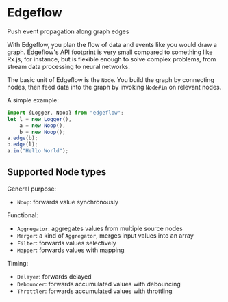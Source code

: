 Edgeflow
========

Push event propagation along graph edges

With Edgeflow, you plan the flow of data and events like you would draw a 
graph. Edgeflow's API footprint is very small compared to something like Rx.js, 
for instance, but is flexible enough to solve complex problems, from stream 
data processing to neural networks.

The basic unit of Edgeflow is the `Node`. You build the graph by connecting 
nodes, then feed data into the graph by invoking `Node#in` on relevant nodes.

A simple example:

```typescript
import {Logger, Noop} from "edgeflow";
let l = new Logger(),
    a = new Noop(),
    b = new Noop();
a.edge(b);
b.edge(l);
a.in("Hello World");
```

Supported Node types
--------------------

General purpose:
- `Noop`: forwards value synchronously

Functional:
- `Aggregator`: aggregates values from multiple source nodes
- `Merger`: a kind of `Aggregator`, merges input values into an array
- `Filter`: forwards values selectively
- `Mapper`: forwards values with mapping

Timing:
- `Delayer`: forwards delayed
- `Debouncer`: forwards accumulated values with debouncing
- `Throttler`: forwards accumulated values with throttling
